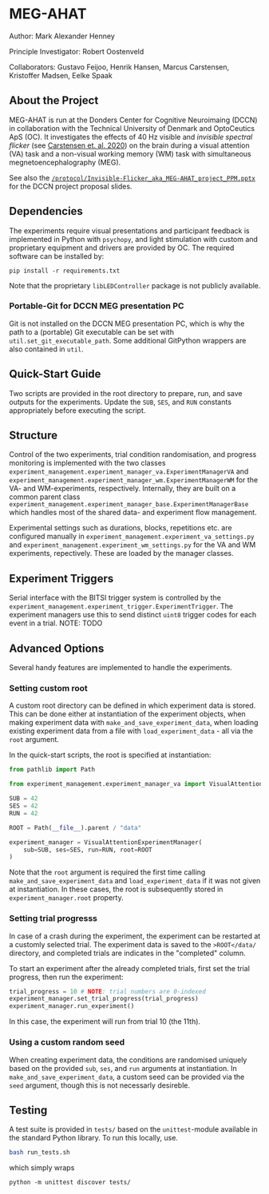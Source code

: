 # MEG-AHAT

Author: Mark Alexander Henney

Principle Investigator: Robert Oostenveld

Collaborators: Gustavo Feijoo, Henrik Hansen, Marcus Carstensen, Kristoffer Madsen, Eelke Spaak

## About the Project

MEG-AHAT is run at the Donders Center for Cognitive Neuroimaing (DCCN) in collaboration with the Technical University of Denmark and OptoCeutics ApS (OC).
It investigates the effects of 40 Hz visible and *invisible spectral flicker* (see [Carstensen et. al. 2020](https://doi.org/10.1117/12.2544338)) on the brain during a visual attention (VA) task and a non-visual working memory (WM) task with simultaneous megnetoencephalography (MEG).

See also the 
[`/protocol/Invisible-Flicker_aka_MEG-AHAT_project_PPM.pptx`](https://github.com/henneysq/meg-ahat/blob/main/protocol/Invisible-Flicker_aka_MEG-AHAT_project_PPM.pptx) for the DCCN project proposal slides.

## Dependencies

The experiments require visual presentations and participant feedback is implemented in Python with `psychopy`, and light stimulation with custom and proprietary equipment and drivers are provided by OC. The required software can be installed by:

```
pip install -r requirements.txt
```

Note that the proprietary `libLEDController` package is not publicly available.

### Portable-Git for DCCN MEG presentation PC

Git is not installed on the DCCN MEG presentation PC, which is why the path to a (portable) Git executable can be set with `util.set_git_executable_path`. Some additional GitPython wrappers are also contained in `util`.


## Quick-Start Guide

Two scripts are provided in the root directory to prepare, run, and save outputs for the experiments. Update the `SUB`, `SES`, and `RUN` constants appropriately before executing the script.
## Structure

Control of the two experiments, trial condition randomisation, and progress monitoring is implemented with the two classes 
`experiment_management.experiment_manager_va.ExperimentManagerVA` and `experiment_management.experiment_manager_wm.ExperimentManagerWM` for the VA- and WM-experiments, respectively. Internally, they are built on a common parent class `experiment_management.experiment_manager_base.ExperimentManagerBase` which handles most of the shared data- and experiment flow management.

Experimental settings such as durations, blocks, repetitions etc. are configured manually in `experiment_management.experiment_va_settings.py` and `experiment_management.experiment_wm_settings.py` for the VA and WM experiments, repectively. These are loaded by the manager classes.

## Experiment Triggers

Serial interface with the BITSI trigger system is controlled by the `experiment_management.experiment_trigger.ExperimentTrigger`. The experiment managers use this to send distinct `uint8` trigger codes for each event in a trial. NOTE: TODO

## Advanced Options

Several handy features are implemented to handle the experiments.

### Setting custom root

A custom root directory can be defined in which experiment data is stored. This can be done either at instantiation of the experiment objects, when making experiment data with `make_and_save_experiment_data`, when loading existing experiment data from a file with `load_experiment_data` - all via the `root` argument.

In the quick-start scripts, the root is specified at instantiation:

```python
from pathlib import Path

from experiment_management.experiment_manager_va import VisualAttentionExperimentManager

SUB = 42
SES = 42
RUN = 42

ROOT = Path(__file__).parent / "data"

experiment_manager = VisualAttentionExperimentManager(
    sub=SUB, ses=SES, run=RUN, root=ROOT
)
```

Note that the `root` argument is required the first time calling `make_and_save_experiment_data` and `load_experiment_data` if it was not given at instantiation. In these cases, the root is subsequently stored in `experiment_manager.root` property.

### Setting trial progresss

In case of a crash during the experiment, the experiment can be restarted at a customly selected trial. The experiment data
is saved to the `>ROOT</data/` directory, and completed trials are indicates in the "completed" column.

To start an experiment after the already completed trials, first set the trial progress, then run the experiment:

```python
trial_progress = 10 # NOTE: trial numbers are 0-indexed
experiment_manager.set_trial_progress(trial_progress)
experiment_manager.run_experiment()
```

In this case, the experiment will run from trial 10 (the 11th).

### Using a custom random seed

When creating experiment data, the conditions are randomised uniquely based on the provided `sub`, `ses`, and `run` arguments at instantiation. In `make_and_save_experiment_data`, a custom seed can be provided via the `seed` argument, though this is not necessarly desireble.

## Testing

A test suite is provided in `tests/` based on the `unittest`-module available in the standard Python library. To run this locally, use.

```sh
bash run_tests.sh
```

which simply wraps

```
python -m unittest discover tests/
```